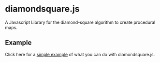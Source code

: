 # diamondsquare.js
A Javascript Library for the diamond-square algorithm to create procedural maps.

## Example
Click here for a  [simple example](http://www.arothuis.nl/projects/diamondsquare/) of what you can do with diamondsquare.js.
